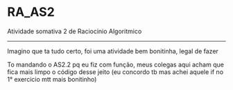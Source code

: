 # RA_AS2
Atividade somativa 2 de Raciocinio Algoritmico

****

Imagino que ta tudo certo, foi uma atividade bem bonitinha, legal de fazer

To mandando o AS2.2 pq eu fiz com função, meus colegas aqui acham que fica mais limpo o código desse jeito (eu concordo tb mas achei aquele if no 1° exercicio mtt mais bonitinho)
